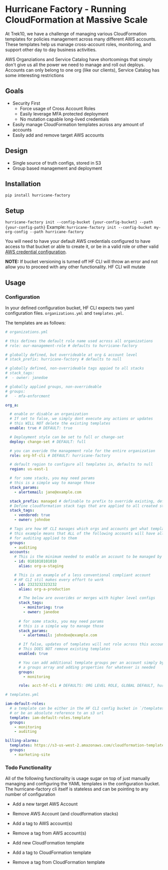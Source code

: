 # Hurricane Factory - Running CloudFormation at Massive Scale

At Trek10, we have a challenge of managing various CloudFormation templates for policies management across many different AWS accounts. These templates help us manage cross-account roles, monitoring, and support other day to day business activities.

AWS Organziations and Service Catalog have shortcomings that simply don't give us all the power we need to manage and roll out deploys. Accounts can only belong to one org (like our clients), Service Catalog has some interesting restrictions 

## Goals

- Security First
  - Force usage of Cross Account Roles
  - Easily leverage MFA protected deployment
  - No mutation capable long-lived credentials
- Easily manage CloudFormation templates across any amount of accounts
- Easily add and remove target AWS accounts

## Design

- Single source of truth configs, stored in S3
- Group based management and deployment

## Installation

`pip install hurricane-factory`

## Setup

`hurricane-factory init --config-bucket {your-config-bucket} --path {your-config-path}`
Example: `hurricane-factory init --config-bucket my-org-config --path hurricane-factory`

You will need to have your default AWS credentials configured to have access to that bucket or able to create it, or be in a valid role or other valid [AWS credential configuration](http://docs.aws.amazon.com/cli/latest/userguide/cli-chap-getting-started.html).

**NOTE:** If bucket versioning is turned off HF CLI will throw an error and not allow you to proceed with any other functionality. HF CLI will mutate 
## Usage

### Configuration

In your defined configuration bucket, HF CLI expects two yaml configuration files. `organizations.yml` and `templates.yml`.

The templates are as follows:

```yaml
# organizations.yml

# this defines the default role name used across all organizations
# role: our-management-role # defaults to hurricane-factory 

# globally defined, but overrideable at org & account level
# stack_prefix: hurricane-factory # defaults to null

# globally defined, non-overrideable tags appied to all stacks
# stack_tags:
#  - owner: janedoe

# globally applied groups, non-overrideable
# groups:
#   - mfa-enforcment

org_a:

  # enable or disable an organization
  # If set to false, we simply dont execute any actions or updates
  # this WILL NOT delete the existing templates
  enable: true # DEFAULT: true

  # Deployment style can be set to full or change-set
  deploy: change-set # DEFAULT: full

  # you can overide the management role for the entire organization
  role: org-hf-cli # DEFAULT: hurricane-factory

  # default region to configure all templates in, defaults to null
  region: us-east-1 

  # for some stacks, you may need params
  # this is a simple way to manage those
  stack_params:
    - alertemail: jane@example.com

  stack_prefix: managed # definable to prefix to override existing, default to null
  # Define cloudformation stack tags that are applied to all created stacks for this organization
  stack_tags:
    - vendored: true
    - owner: johndoe

  # Tags are how HF CLI manages which orgs and accounts get what templates
  # this example means that ALL of the following accounts will have all templates
  # for auditing applied to them
  groups:
    - auditing
  accounts:
    # This is the minimum needed to enable an account to be managed by HF CLI
    - id: 0101010101010
      alias: org-a-staging

    # This is an example of a less conventional compliant account
    # HF CLI stil makes every effort to work
    - id: 2323232323232
      alias: org-a-production

      # The below are ovverides or merges with higher level configs
      stack_tags:
        - monitoring: true
        - owner: janedoe
     
      # for some stacks, you may need params
      # this is a simple way to manage those
      stack_params:
        - alertemail: johndoe@example.com

      # If false, updates of templates will not role across this account
      # This DOES NOT remove existing templates
      enabled: true 

      # You can add additional template groups per an account simply by defining
      # a groups array and adding properties for whatever is needed 
      groups:
        - monitoring

      role: acct-hf-cli # DEFAULTS: ORG LEVEL ROLE, GLOBAL DEFAULT, hurricane-factory
```

```yaml
# templates.yml

iam-default-roles:
  # a template can be either in the HF CLI config bucket in `/templates`
  # or be an absolute reference to an s3 url
  template: iam-default-roles.template
  groups:
    - monitoring
    - auditing

billing-alarms:
  templates: https://s3-us-west-2.amazonaws.com/cloudformation-templates-us-west-2/WordPress_Multi_AZ.template
  groups:
    - marketing-site
```

 ### Todo Functionality
All of the following functionality is usage sugar on top of just manually managing and configuring the YAML templates in the configuration bucket. The hurricane-factory cli itself is stateless and can be pointing to any number of configuration 

- Add a new target AWS Account
- Remove AWS Account (and cloudformation stacks)
- Add a tag to AWS account(s)
- Remove a tag from AWS account(s)

- Add new CloudFormation template
- Add a tag to CloudFormation template
- Remove a tag from CloudFormation template
